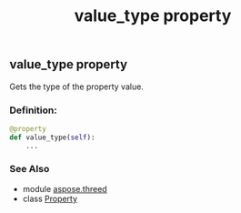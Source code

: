 ﻿---
title: value_type property
second_title: Aspose.3D for Python via .NET API References
description: 
type: docs
weight: 120
url: /python-net/aspose.threed/property/value_type/
is_root: false
---

## value_type property


Gets the type of the property value.
### Definition:
```python
@property
def value_type(self):
    ...
```

### See Also
* module [aspose.threed](../../)
* class [Property](/3d/python-net/aspose.threed/property)
